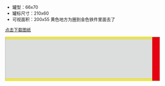 * 罐型：66x70
* 罐标尺寸：210x60
* 可视面积：200x55 黄色地方为圈到金色铁件里面去了

[点击下载图纸](https://github.com/herexu/heikexia/blob/main/assets/papercan/66x70.zip)

![图纸66x70](../assets/papercan/66x70.png)